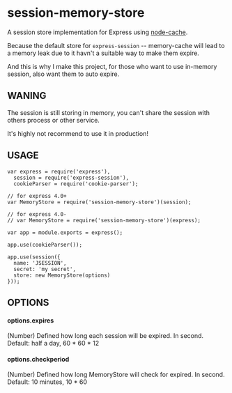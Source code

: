 # session-memory-store

A session store implementation for Express using [node-cache](https://www.npmjs.com/package/node-cache).

Because the default store for `express-session` -- memory-cache will lead to a memory leak due to it havn't a suitable way to make them expire.

And this is why I make this project, for those who want to use in-memory session, also want them to auto expire.

## WANING
The session is still storing in memory, you can't share the session with others process or other service.

It's highly not recommend to use it in production!

## USAGE

    var express = require('express'),
      session = require('express-session'),
      cookieParser = require('cookie-parser');

    // for express 4.0+
    var MemoryStore = require('session-memory-store')(session);

    // for express 4.0-
    // var MemoryStore = require('session-memory-store')(express);

    var app = module.exports = express();

    app.use(cookieParser());

    app.use(session({
      name: 'JSESSION',
      secret: 'my secret',
      store: new MemoryStore(options)
    }));

## OPTIONS

#### options.expires

(Number) Defined how long each session will be expired. In second. Default: half a day, 60 * 60 * 12

#### options.checkperiod

(Number) Defined how long MemoryStore will check for expired. In second. Default: 10 minutes, 10 * 60